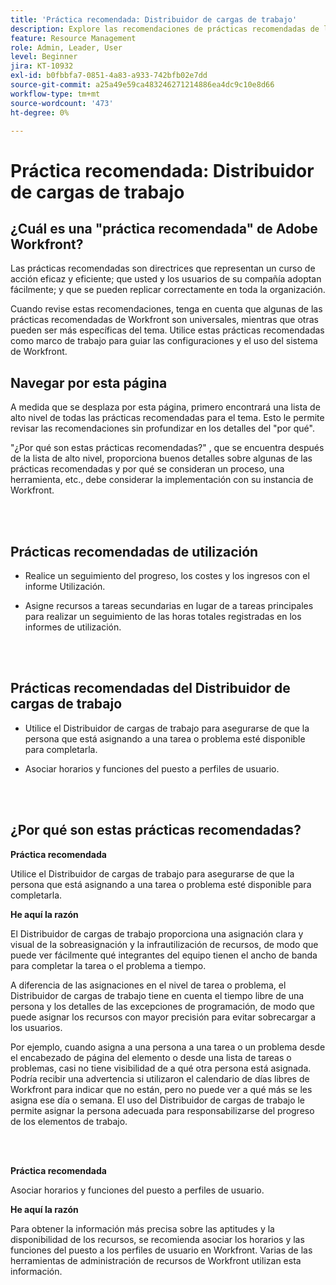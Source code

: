 ```yaml
---
title: 'Práctica recomendada: Distribuidor de cargas de trabajo'
description: Explore las recomendaciones de prácticas recomendadas de los expertos de Adobe Workfront sobre la configuración, administración y uso del Distribuidor de cargas de trabajo.
feature: Resource Management
role: Admin, Leader, User
level: Beginner
jira: KT-10932
exl-id: b0fbbfa7-0851-4a83-a933-742bfb02e7dd
source-git-commit: a25a49e59ca483246271214886ea4dc9c10e8d66
workflow-type: tm+mt
source-wordcount: '473'
ht-degree: 0%

---
```


# Práctica recomendada: Distribuidor de cargas de trabajo

## ¿Cuál es una &quot;práctica recomendada&quot; de Adobe Workfront?

Las prácticas recomendadas son directrices que representan un curso de acción eficaz y eficiente; que usted y los usuarios de su compañía adoptan fácilmente; y que se pueden replicar correctamente en toda la organización.

Cuando revise estas recomendaciones, tenga en cuenta que algunas de las prácticas recomendadas de Workfront son universales, mientras que otras pueden ser más específicas del tema. Utilice estas prácticas recomendadas como marco de trabajo para guiar las configuraciones y el uso del sistema de Workfront.

## Navegar por esta página

A medida que se desplaza por esta página, primero encontrará una lista de alto nivel de todas las prácticas recomendadas para el tema. Esto le permite revisar las recomendaciones sin profundizar en los detalles del &quot;por qué&quot;.

&quot;¿Por qué son estas prácticas recomendadas?&quot; , que se encuentra después de la lista de alto nivel, proporciona buenos detalles sobre algunas de las prácticas recomendadas y por qué se consideran un proceso, una herramienta, etc., debe considerar la implementación con su instancia de Workfront.

</br>
</br>

## Prácticas recomendadas de utilización

* Realice un seguimiento del progreso, los costes y los ingresos con el informe Utilización.

* Asigne recursos a tareas secundarias en lugar de a tareas principales para realizar un seguimiento de las horas totales registradas en los informes de utilización.

</br>
</br>


## Prácticas recomendadas del Distribuidor de cargas de trabajo

* Utilice el Distribuidor de cargas de trabajo para asegurarse de que la persona que está asignando a una tarea o problema esté disponible para completarla.

* Asociar horarios y funciones del puesto a perfiles de usuario.

</br>
</br>


## ¿Por qué son estas prácticas recomendadas?

**Práctica recomendada**

Utilice el Distribuidor de cargas de trabajo para asegurarse de que la persona que está asignando a una tarea o problema esté disponible para completarla.



**He aquí la razón**

El Distribuidor de cargas de trabajo proporciona una asignación clara y visual de la sobreasignación y la infrautilización de recursos, de modo que puede ver fácilmente qué integrantes del equipo tienen el ancho de banda para completar la tarea o el problema a tiempo.



A diferencia de las asignaciones en el nivel de tarea o problema, el Distribuidor de cargas de trabajo tiene en cuenta el tiempo libre de una persona y los detalles de las excepciones de programación, de modo que puede asignar los recursos con mayor precisión para evitar sobrecargar a los usuarios.



Por ejemplo, cuando asigna a una persona a una tarea o un problema desde el encabezado de página del elemento o desde una lista de tareas o problemas, casi no tiene visibilidad de a qué otra persona está asignada. Podría recibir una advertencia si utilizaron el calendario de días libres de Workfront para indicar que no están, pero no puede ver a qué más se les asigna ese día o semana. El uso del Distribuidor de cargas de trabajo le permite asignar la persona adecuada para responsabilizarse del progreso de los elementos de trabajo.


</br>
</br>

**Práctica recomendada**

Asociar horarios y funciones del puesto a perfiles de usuario.



**He aquí la razón**

Para obtener la información más precisa sobre las aptitudes y la disponibilidad de los recursos, se recomienda asociar los horarios y las funciones del puesto a los perfiles de usuario en Workfront. Varias de las herramientas de administración de recursos de Workfront utilizan esta información.
